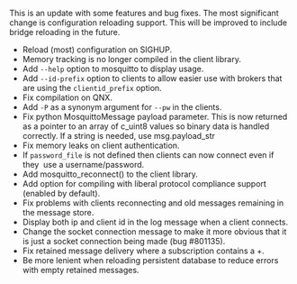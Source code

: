 <!--
.. title: Version 0.12 released
.. slug: version-0-12-released
.. date: 2011-07-25 22:23:19
.. tags: Releases
.. category:
.. link:
.. description:
.. type: text
-->

This is an update with some features and bug fixes. The most significant
change is configuration reloading support. This will be improved to include
bridge reloading in the future.

 * Reload (most) configuration on SIGHUP.
 * Memory tracking is no longer compiled in the client library.
 * Add `--help` option to mosquitto to display usage.
 * Add `--id-prefix` option to clients to allow easier use with brokers that
   are using the `clientid_prefix` option.
 * Fix compilation on QNX.
 * Add `-P` as a synonym argument for `--pw` in the clients.
 * Fix python MosquittoMessage payload parameter. This is now returned as a
   pointer to an array of c_uint8 values so binary data is handled correctly.
   If a string is needed, use msg.payload_str
 * Fix memory leaks on client authentication.
 * If `password_file` is not defined then clients can now connect even if they 
   use a username/password.
 * Add mosquitto_reconnect() to the client library.
 * Add option for compiling with liberal protocol compliance support (enabled
   by default).
 * Fix problems with clients reconnecting and old messages remaining in the
   message store.
 * Display both ip and client id in the log message when a client connects.
 * Change the socket connection message to make it more obvious that it is just
   a socket connection being made (bug #801135).
 * Fix retained message delivery where a subscription contains a +.
 * Be more lenient when reloading persistent database to reduce errors with
   empty retained messages.
